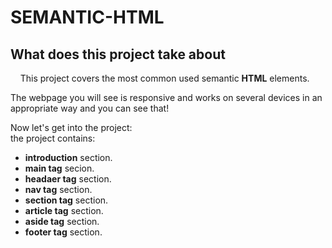 # SEMANTIC-HTML

 ## What does this project take about

&nbsp;&nbsp;&nbsp;&nbsp;This project covers the most common used semantic **HTML** elements.<br>

The webpage you will see is responsive and works on several devices in an appropriate way and you can see that!<br>

Now let's get into the project:<br>
the project contains:<br>
- **introduction** section.<br>
- **main tag** secion.<br>
- **headaer tag** section.<br>
- **nav tag** section.<br>
- **section tag** section.<br>
- **article tag** section.<br>
- **aside tag** section.<br>
- **footer tag** section.<br>


